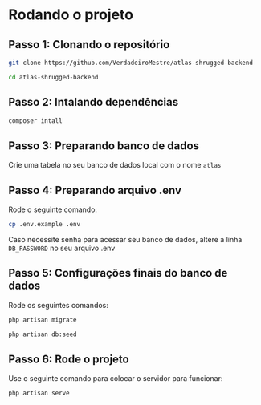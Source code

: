 # Rodando o projeto

## Passo 1: Clonando o repositório

```bash
git clone https://github.com/VerdadeiroMestre/atlas-shrugged-backend

cd atlas-shrugged-backend
```
## Passo 2: Intalando dependências

```bash
composer intall
```

## Passo 3: Preparando banco de dados

Crie uma tabela no seu banco de dados local com o nome `atlas`

## Passo 4: Preparando arquivo .env

Rode o seguinte comando:

```bash
cp .env.example .env
```
Caso necessite senha para acessar seu banco de dados, altere a linha `DB_PASSWORD` no seu arquivo .env

## Passo 5: Configurações finais do banco de dados

Rode os seguintes comandos:

```bash
php artisan migrate

php artisan db:seed
```

## Passo 6: Rode o projeto

Use o seguinte comando para colocar o servidor para funcionar:

```bash
php artisan serve
```